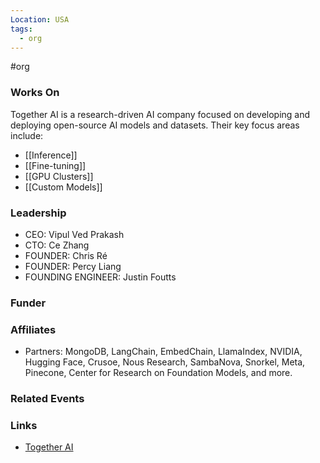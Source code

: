 ```yaml
---
Location: USA
tags:
  - org
---
```

#org

### Works On
Together AI is a research-driven AI company focused on developing and deploying open-source AI models and datasets. Their key focus areas include:
- [[Inference]]
- [[Fine-tuning]]
- [[GPU Clusters]]
- [[Custom Models]]

### Leadership
- CEO: Vipul Ved Prakash
- CTO: Ce Zhang
- FOUNDER: Chris Ré
- FOUNDER: Percy Liang
- FOUNDING ENGINEER: Justin Foutts

### Funder


### Affiliates
- Partners: MongoDB, LangChain, EmbedChain, LlamaIndex, NVIDIA, Hugging Face, Crusoe, Nous Research, SambaNova, Snorkel, Meta, Pinecone, Center for Research on Foundation Models, and more.

### Related Events


### Links
- [Together AI](https://together.ai)
